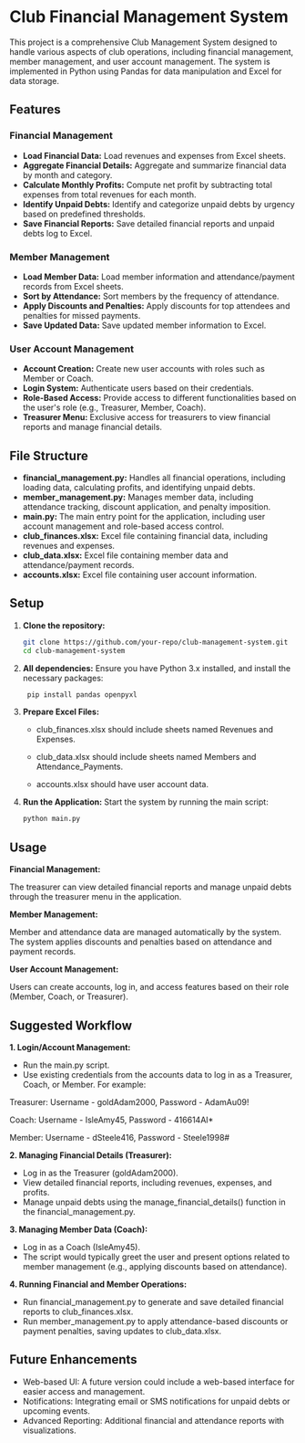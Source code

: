 # Club Financial Management System

This project is a comprehensive Club Management System designed to handle various aspects of club operations, including financial management, member management, and user account management. The system is implemented in Python using Pandas for data manipulation and Excel for data storage.

## Features

### Financial Management
- **Load Financial Data:** Load revenues and expenses from Excel sheets.
- **Aggregate Financial Details:** Aggregate and summarize financial data by month and category.
- **Calculate Monthly Profits:** Compute net profit by subtracting total expenses from total revenues for each month.
- **Identify Unpaid Debts:** Identify and categorize unpaid debts by urgency based on predefined thresholds.
- **Save Financial Reports:** Save detailed financial reports and unpaid debts log to Excel.

### Member Management
- **Load Member Data:** Load member information and attendance/payment records from Excel sheets.
- **Sort by Attendance:** Sort members by the frequency of attendance.
- **Apply Discounts and Penalties:** Apply discounts for top attendees and penalties for missed payments.
- **Save Updated Data:** Save updated member information to Excel.

### User Account Management
- **Account Creation:** Create new user accounts with roles such as Member or Coach.
- **Login System:** Authenticate users based on their credentials.
- **Role-Based Access:** Provide access to different functionalities based on the user's role (e.g., Treasurer, Member, Coach).
- **Treasurer Menu:** Exclusive access for treasurers to view financial reports and manage financial details.

## File Structure

- **financial_management.py:** Handles all financial operations, including loading data, calculating profits, and identifying unpaid debts.
- **member_management.py:** Manages member data, including attendance tracking, discount application, and penalty imposition.
- **main.py:** The main entry point for the application, including user account management and role-based access control.
- **club_finances.xlsx:** Excel file containing financial data, including revenues and expenses.
- **club_data.xlsx:** Excel file containing member data and attendance/payment records.
- **accounts.xlsx:** Excel file containing user account information.

## Setup

1. **Clone the repository:**
   ```bash
   git clone https://github.com/your-repo/club-management-system.git
   cd club-management-system
   
2. **All dependencies:**
 Ensure you have Python 3.x installed, and install the necessary packages:
   ```bash
	pip install pandas openpyxl

4. **Prepare Excel Files:**
   
	- club_finances.xlsx should include sheets named Revenues and Expenses.

	- club_data.xlsx should include sheets named Members and Attendance_Payments.
   
  	 - accounts.xlsx should have user account data.
6.	**Run the Application:** Start the system by running the main script:
   	```bash
   	python main.py

## Usage

**Financial Management:**

The treasurer can view detailed financial reports and manage unpaid debts through the treasurer menu in the application.

**Member Management:**

Member and attendance data are managed automatically by the system. The system applies discounts and penalties based on attendance and payment records.

**User Account Management:**

Users can create accounts, log in, and access features based on their role (Member, Coach, or Treasurer).

## Suggested Workflow

 **1. Login/Account Management:**
- Run the main.py script.
- Use existing credentials from the accounts data to log in as a Treasurer, Coach, or Member. For example:
  
Treasurer: Username - goldAdam2000, Password - AdamAu09!

Coach: Username - IsleAmy45, Password - 416614AI*

Member: Username - dSteele416, Password - Steele1998#

**2. Managing Financial Details (Treasurer):**
- Log in as the Treasurer (goldAdam2000).
- View detailed financial reports, including revenues, expenses, and profits.
- Manage unpaid debts using the manage_financial_details() function in the financial_management.py.
  
**3. Managing Member Data (Coach):**
- Log in as a Coach (IsleAmy45).
- The script would typically greet the user and present options related to member management (e.g., applying discounts based on attendance).
  
**4. Running Financial and Member Operations:**
- Run financial_management.py to generate and save detailed financial reports to club_finances.xlsx.
- Run member_management.py to apply attendance-based discounts or payment penalties, saving updates to club_data.xlsx.

## Future Enhancements

- Web-based UI: A future version could include a web-based interface for easier access and management.
- Notifications: Integrating email or SMS notifications for unpaid debts or upcoming events.
- Advanced Reporting: Additional financial and attendance reports with visualizations.
